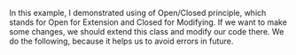 In this example, I demonstrated using of Open/Closed principle, which stands for Open for Extension and Closed for Modifying. 
If we want to make some changes, we should extend this class and modify our code there.
We do the following, because it helps us to avoid errors in future.